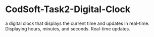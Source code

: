# CodSoft-Task2-Digital-Clock
a digital clock that displays the current time and updates in real-time. Displaying hours, minutes, and seconds. Real-time updates.
